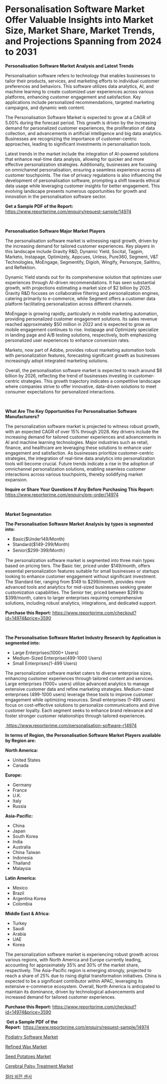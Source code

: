 <p><h1>Personalisation Software Market Offer Valuable Insights into Market Size, Market Share, Market Trends, and Projections Spanning from 2024 to 2031</h1></p><p><strong>Personalisation Software Market Analysis and Latest Trends</strong></p>
<p><p>Personalisation software refers to technology that enables businesses to tailor their products, services, and marketing efforts to individual customer preferences and behaviors. This software utilizes data analytics, AI, and machine learning to create customized user experiences across various platforms, enhancing customer engagement and satisfaction. Key applications include personalized recommendations, targeted marketing campaigns, and dynamic web content.</p><p>The Personalisation Software Market is expected to grow at a CAGR of 5.00% during the forecast period. This growth is driven by the increasing demand for personalized customer experiences, the proliferation of data collection, and advancements in artificial intelligence and big data analytics. Businesses are recognizing the importance of customer-centric approaches, leading to significant investments in personalisation tools.</p><p>Latest trends in the market include the integration of AI-powered solutions that enhance real-time data analysis, allowing for quicker and more effective personalization strategies. Additionally, businesses are focusing on omnichannel personalisation, ensuring a seamless experience across all customer touchpoints. The rise of privacy regulations is also influencing the development of personalisation software, prompting a shift towards ethical data usage while leveraging customer insights for better engagement. This evolving landscape presents numerous opportunities for growth and innovation in the personalisation software sector.</p></p>
<p><strong>Get a Sample PDF of the Report:&nbsp;</strong> <a href="https://www.reportprime.com/enquiry/request-sample/14974">https://www.reportprime.com/enquiry/request-sample/14974</a></p>
<p>&nbsp;</p>
<p><strong>Personalisation Software Major Market Players</strong></p>
<p><p>The personalisation software market is witnessing rapid growth, driven by the increasing demand for tailored customer experiences. Key players in this landscape include Gravity R&D, Dynamic Yield, Socital, Tagpin, Marketo, Instapage, Optimizely, Appcues, Unless, Pure360, Segment, V&T Technologies, MoEngage, Segmentify, Digioh, Wingify, Personyze, Sailthru, and Reflektion.</p><p>Dynamic Yield stands out for its comprehensive solution that optimizes user experiences through AI-driven recommendations. It has seen substantial growth, with projections estimating a market size of $2 billion by 2025. Gravity R&D focuses on collaborative filtering and personalization engines, catering primarily to e-commerce, while Segment offers a customer data platform facilitating personalization across different channels.</p><p>MoEngage is growing rapidly, particularly in mobile marketing automation, providing personalized customer engagement solutions. Its sales revenue reached approximately $50 million in 2022 and is expected to grow as mobile engagement continues to rise. Instapage and Optimizely specialize in landing page and A/B testing solutions, respectively, both emphasizing personalized user experiences to enhance conversion rates. </p><p>Marketo, now part of Adobe, provides robust marketing automation tools with personalization features, forecasting significant growth as businesses increasingly adopt integrated marketing solutions. </p><p>Overall, the personalisation software market is expected to reach around $8 billion by 2026, reflecting the trend of businesses investing in customer-centric strategies. This growth trajectory indicates a competitive landscape where companies strive to offer innovative, data-driven solutions to meet consumer expectations for personalized interactions.</p></p>
<p>&nbsp;</p>
<p><strong>What Are The Key Opportunities For Personalisation Software Manufacturers?</strong></p>
<p><p>The personalization software market is projected to witness robust growth, with an expected CAGR of over 15% through 2028. Key drivers include the increasing demand for tailored customer experiences and advancements in AI and machine learning technologies. Major industries such as retail, finance, and healthcare are leveraging these solutions to enhance user engagement and satisfaction. As businesses prioritize customer-centric strategies, the integration of real-time data analytics into personalization tools will become crucial. Future trends indicate a rise in the adoption of omnichannel personalization solutions, enabling seamless customer interactions across various touchpoints, thereby solidifying market expansion.</p></p>
<p><strong>Inquire or Share Your Questions If Any Before Purchasing This Report:</strong> <a href="https://www.reportprime.com/enquiry/pre-order/14974">https://www.reportprime.com/enquiry/pre-order/14974</a></p>
<p>&nbsp;</p>
<p><strong>Market Segmentation</strong></p>
<p><strong>The Personalisation Software Market Analysis by types is segmented into:</strong></p>
<p><ul><li>Basic($Under149/Month)</li><li>Standard($149-299/Month)</li><li>Senior($299-399/Month）</li></ul></p>
<p><p>The personalization software market is segmented into three main types based on pricing tiers. The Basic tier, priced under $149/month, offers essential personalization features suitable for small businesses or startups looking to enhance customer engagement without significant investment. The Standard tier, ranging from $149 to $299/month, provides more advanced tools and analytics for mid-sized businesses seeking greater customization capabilities. The Senior tier, priced between $299 to $399/month, caters to larger enterprises requiring comprehensive solutions, including robust analytics, integrations, and dedicated support.</p></p>
<p><strong>Purchase this Report:&nbsp;</strong><a href="https://www.reportprime.com/checkout?id=14974&price=3590">https://www.reportprime.com/checkout?id=14974&price=3590</a></p>
<p>&nbsp;</p>
<p><strong>The Personalisation Software Market Industry Research by Application is segmented into:</strong></p>
<p><ul><li>Large Enterprises(1000+ Users)</li><li>Medium-Sized Enterprise(499-1000 Users)</li><li>Small Enterprises(1-499 Users)</li></ul></p>
<p><p>The personalization software market caters to diverse enterprise sizes, enhancing customer experiences through tailored content and services. Large enterprises (1000+ users) utilize advanced analytics to manage extensive customer data and refine marketing strategies. Medium-sized enterprises (499-1000 users) leverage these tools to improve customer engagement while optimizing resources. Small enterprises (1-499 users) focus on cost-effective solutions to personalize communications and drive customer loyalty. Each segment seeks to enhance brand relevance and foster stronger customer relationships through tailored experiences.</p></p>
<p><a href="https://www.reportprime.com/personalisation-software-r14974">&nbsp;https://www.reportprime.com/personalisation-software-r14974</a></p>
<p><strong>In terms of Region, the Personalisation Software Market Players available by Region are:</strong></p>
<p>
    <p> <strong> North America: </strong>
        <ul>
            <li>United States</li>
            <li>Canada</li>
        </ul>
        </p> 
    <p> <strong> Europe: </strong>
        <ul>
            <li>Germany</li>
            <li>France</li>
            <li>U.K.</li>
            <li>Italy</li>
            <li>Russia</li>
        </ul>
        </p> 
    <p> <strong> Asia-Pacific: </strong>
        <ul>
            <li>China</li>
            <li>Japan</li>
            <li>South Korea</li>
            <li>India</li>
            <li>Australia</li>
            <li>China Taiwan</li>
            <li>Indonesia</li>
            <li>Thailand</li>
            <li>Malaysia</li>
        </ul>
        </p> 
    <p> <strong> Latin America: </strong>
        <ul>
            <li>Mexico</li>
            <li>Brazil</li>
            <li>Argentina Korea</li>
            <li>Colombia</li>
        </ul>
        </p> 
    <p> <strong> Middle East & Africa: </strong>
        <ul>
            <li>Turkey</li>
            <li>Saudi</li>
            <li>Arabia</li>
            <li>UAE</li>
            <li>Korea</li>
        </ul>
    </p>
    </p>
<p><p>The personalization software market is experiencing robust growth across various regions, with North America and Europe currently leading, accounting for approximately 35% and 30% of the market share, respectively. The Asia-Pacific region is emerging strongly, projected to reach a share of 25% due to rising digital transformation initiatives. China is expected to be a significant contributor within APAC, leveraging its extensive e-commerce ecosystem. Overall, North America is anticipated to maintain its dominance, driven by technological advancements and increased demand for tailored customer experiences.</p></p>
<p><strong>Purchase this Report: </strong><a href="https://www.reportprime.com/checkout?id=14974&price=3590">https://www.reportprime.com/checkout?id=14974&price=3590</a></p>
<p>&nbsp;<strong>Get a Sample PDF of the Report:&nbsp;&nbsp;</strong><a href="https://www.reportprime.com/enquiry/request-sample/14974">https://www.reportprime.com/enquiry/request-sample/14974</a></p>
<p><strong></strong></p>
<p><p><a href="https://github.com/RoseBoyd475/Market-Research-Report-List-1/blob/main/podiatry-software-market.md">Podiatry Software Market</a></p><p><a href="https://medium.com/@joanne.harris67856/the-refined-wax-market-has-experienced-impressive-growth-in-recent-years-expanding-its-market-26e3a8c8c9fb">Refined Wax Market</a></p><p><a href="https://issuu.com/reportprime-2/docs/seed-potatoes-market-size-2030.pptx_361ccfd87bc00e">Seed Potatoes Market</a></p><p><a href="https://www.linkedin.com/pulse/global-cerebral-palsy-treatment-market-analysis-key-trends-7jzpc?trackingId=WpU8ERBNQNipA5SEEJ9B%2Bw%3D%3D">Cerebral Palsy Treatment Market</a></p><p><a href="https://medium.com/@adsogvwv75/%EC%84%B8%EA%B3%84-color-vision-sensors-market-%EC%9D%80-2024%EC%97%90%EC%84%9C-2031%EB%A1%9C-%EC%97%B0%ED%8F%89%EA%B7%A0-%EC%A6%9D%EA%B0%80%EC%9C%A8%EC%9D%84-%EB%B3%B4%EC%9D%BC-%EA%B2%83%EC%9C%BC%EB%A1%9C-%EC%98%88%EC%83%81%EB%90%A9%EB%8B%88%EB%8B%A4-3c36486f8a46?postPublishedType=initial">컬러 비전 센서</a></p></p>